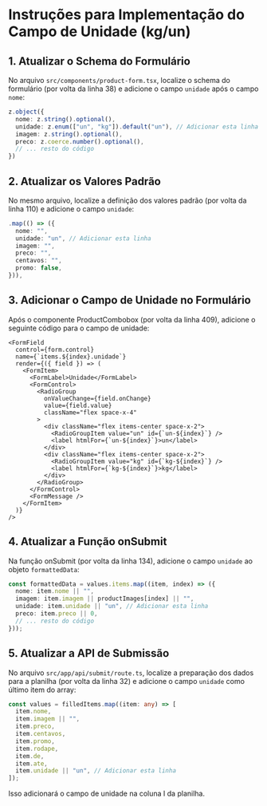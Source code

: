 # Instruções para Implementação do Campo de Unidade (kg/un)

## 1. Atualizar o Schema do Formulário

No arquivo `src/components/product-form.tsx`, localize o schema do formulário (por volta da linha 38) e adicione o campo `unidade` após o campo `nome`:

```typescript
z.object({
  nome: z.string().optional(),
  unidade: z.enum(["un", "kg"]).default("un"), // Adicionar esta linha
  imagem: z.string().optional(),
  preco: z.coerce.number().optional(),
  // ... resto do código
})
```

## 2. Atualizar os Valores Padrão

No mesmo arquivo, localize a definição dos valores padrão (por volta da linha 110) e adicione o campo `unidade`:

```typescript
.map(() => ({
  nome: "",
  unidade: "un", // Adicionar esta linha
  imagem: "",
  preco: "",
  centavos: "",
  promo: false,
})),
```

## 3. Adicionar o Campo de Unidade no Formulário

Após o componente ProductCombobox (por volta da linha 409), adicione o seguinte código para o campo de unidade:

```tsx
<FormField
  control={form.control}
  name={`items.${index}.unidade`}
  render={({ field }) => (
    <FormItem>
      <FormLabel>Unidade</FormLabel>
      <FormControl>
        <RadioGroup
          onValueChange={field.onChange}
          value={field.value}
          className="flex space-x-4"
        >
          <div className="flex items-center space-x-2">
            <RadioGroupItem value="un" id={`un-${index}`} />
            <label htmlFor={`un-${index}`}>un</label>
          </div>
          <div className="flex items-center space-x-2">
            <RadioGroupItem value="kg" id={`kg-${index}`} />
            <label htmlFor={`kg-${index}`}>kg</label>
          </div>
        </RadioGroup>
      </FormControl>
      <FormMessage />
    </FormItem>
  )}
/>
```

## 4. Atualizar a Função onSubmit

Na função onSubmit (por volta da linha 134), adicione o campo `unidade` ao objeto `formattedData`:

```typescript
const formattedData = values.items.map((item, index) => ({
  nome: item.nome || "",
  imagem: item.imagem || productImages[index] || "",
  unidade: item.unidade || "un", // Adicionar esta linha
  preco: item.preco || 0,
  // ... resto do código
}));
```

## 5. Atualizar a API de Submissão

No arquivo `src/app/api/submit/route.ts`, localize a preparação dos dados para a planilha (por volta da linha 32) e adicione o campo `unidade` como último item do array:

```typescript
const values = filledItems.map((item: any) => [
  item.nome,
  item.imagem || "",
  item.preco,
  item.centavos,
  item.promo,
  item.rodape,
  item.de,
  item.ate,
  item.unidade || "un", // Adicionar esta linha
]);
```

Isso adicionará o campo de unidade na coluna I da planilha.
